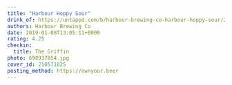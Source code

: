 ```yaml
---
title: "Harbour Hoppy Sour"
drink_of: https://untappd.com/b/harbour-brewing-co-harbour-hoppy-sour/2952160
authors: Harbour Brewing Co
date: 2019-01-08T13:05:11+0000
rating: 4.25
checkin:
  title: The Griffin
photo: 698937854.jpg
cover_id: 210571825
posting_method: https://ownyour.beer
---
```

